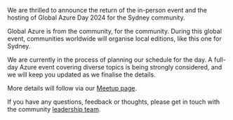 We are thrilled to announce the return of the in-person event and the hosting of Global Azure Day 2024 for the Sydney community.

Global Azure is from the community, for the community. During this global event, communities worldwide will organise local editions, like this one for Sydney.

We are currently in the process of planning our schedule for the day. A full-day Azure event covering diverse topics is being strongly considered, and we will keep you updated as we finalise the details.

More details will follow via our [Meetup page](https://www.meetup.com/Azure-Sydney-User-Group/).

If you have any questions, feedback or thoughts, please get in touch with the community [leadership team](https://www.meetup.com/azure-sydney-user-group/members/?op=leaders).